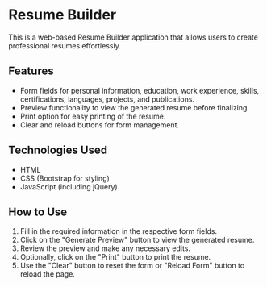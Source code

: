 # Resume Builder

This is a web-based Resume Builder application that allows users to create professional resumes effortlessly.

## Features

- Form fields for personal information, education, work experience, skills, certifications, languages, projects, and publications.
- Preview functionality to view the generated resume before finalizing.
- Print option for easy printing of the resume.
- Clear and reload buttons for form management.

## Technologies Used

- HTML
- CSS (Bootstrap for styling)
- JavaScript (including jQuery)

## How to Use

1. Fill in the required information in the respective form fields.
2. Click on the "Generate Preview" button to view the generated resume.
3. Review the preview and make any necessary edits.
4. Optionally, click on the "Print" button to print the resume.
5. Use the "Clear" button to reset the form or "Reload Form" button to reload the page.
